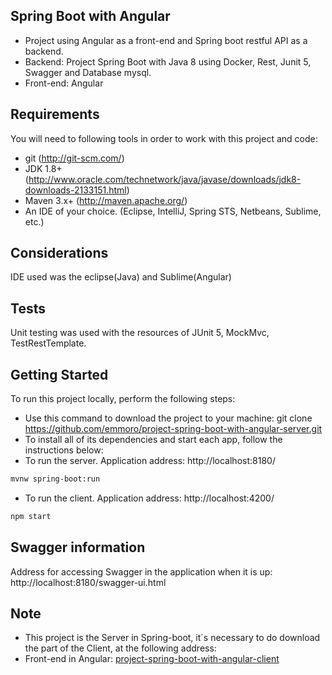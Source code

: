 ## Spring Boot with Angular
* Project using Angular as a front-end and Spring boot restful API as a backend.
* Backend: Project Spring Boot with Java 8 using Docker, Rest, Junit 5, Swagger and Database mysql.
* Front-end: Angular

## Requirements
You will need to following tools in order to work with this project and code:
</br>
* git (http://git-scm.com/)
* JDK 1.8+ (http://www.oracle.com/technetwork/java/javase/downloads/jdk8-downloads-2133151.html)
* Maven 3.x+ (http://maven.apache.org/)
* An IDE of your choice.  (Eclipse, IntelliJ, Spring STS, Netbeans, Sublime, etc.)

## Considerations
IDE used was the eclipse(Java) and Sublime(Angular)
</br>

## Tests
Unit testing was used with the resources of JUnit 5, MockMvc, TestRestTemplate.
</br>

## Getting Started
To run this project locally, perform the following steps:
</br>
* Use this command to download the project to your machine: git clone https://github.com/emmoro/project-spring-boot-with-angular-server.git
* To install all of its dependencies and start each app, follow the instructions below:
* To run the server. Application address: http://localhost:8180/
```bash
mvnw spring-boot:run
```
* To run the client. Application address: http://localhost:4200/
```bash
npm start
```

## Swagger information
Address for accessing Swagger in the application when it is up: http://localhost:8180/swagger-ui.html
</br>

## Note
* This project is the Server in Spring-boot, it´s necessary to do download the part of the Client, at the following address:
* Front-end in Angular: <a href="https://github.com/emmoro/project-spring-boot-with-angular-client" target="_blank">project-spring-boot-with-angular-client</a>
